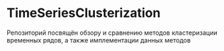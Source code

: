 # TimeSeriesClusterization
Репозиторий посвящён обзору и сравнению методов кластеризации временных рядов, а также имплементации данных методов  

